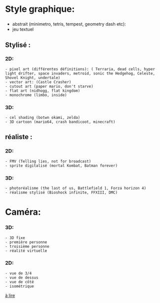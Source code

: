 # Style graphique:

###

- abstrait (minimetro, tetris, tempest, geometry dash etc):
- jeu textuel

## Stylisé :

### 2D:

    - pixel art (différentes définitions): ( Terraria, dead cells, hyper light drifter, space invaders, metroid, sonic the Hedgehog, Celeste, Shovel Knight, undertale)
    - vector art: (Castle Crasher)
    - cutout art (paper mario, don't starve)
    - flat art (nidhogg, flat kingdom)
    - monochrome (limbo, inside)

### 3D:

    - cel shading (botwn okami, zelda)
    - 3D cartoon (mario64, crash bandicoot, minecraft)

## réaliste :

### 2D:

    - FMV (Telling lies, not for broadcast)
    - sprite digitalisé (mortal Kombat, Batman forever)

### 3D:

    - photoréalisme (the last of us, Battlefield 1, Forza horizon 4)
    - réalisme stylisé (Bioshock infinite, FFXIII, DMC)

# Caméra:

### 3D:

    - 3D fixe
    - première personne
    - troisième personne
    - réalité virtuelle

### 2D:

    - vue de 3/4
    - vue de dessus
    - vue de côté
    - isométrique

[à lire](https://core.ac.uk/download/pdf/93082889.pdf)
